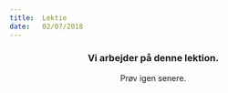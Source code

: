 ```yaml
---
title:  Lektie
date:   02/07/2018
---
```


### <center>Vi arbejder på denne lektion.</center>
<center>Prøv igen senere.</center>